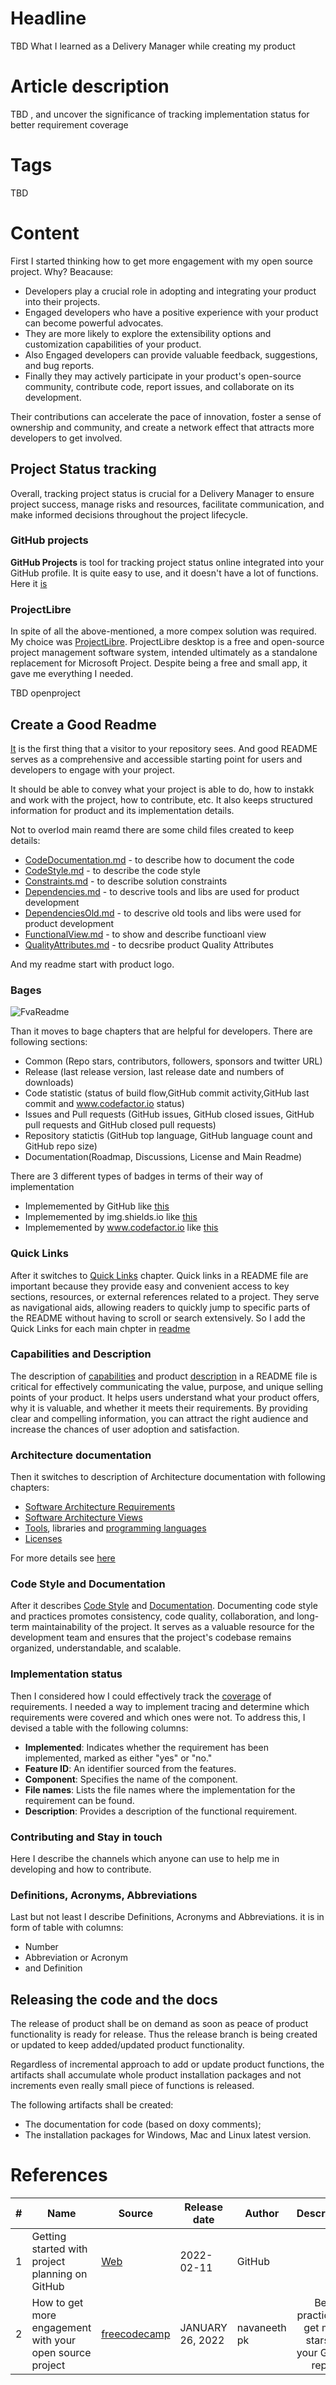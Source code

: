 # Headline
TBD
What I learned as a Delivery Manager while creating my product

# Article description
TBD 
, and uncover the significance of tracking implementation status for better requirement coverage

# Tags
TBD

# Content

First I started thinking how to get more engagement with my open source project. Why? Beacause: 
- Developers play a crucial role in adopting and integrating your product into their projects.
- Engaged developers who have a positive experience with your product can become powerful advocates.
- They are more likely to explore the extensibility options and customization capabilities of your product. 
- Also Engaged developers can provide valuable feedback, suggestions, and bug reports.
- Finally they may actively participate in your product's open-source community, contribute code, report issues, and collaborate on its development. 

Their contributions can accelerate the pace of innovation, foster a sense of ownership and community, and create a network effect that attracts more developers to get involved.

## Project Status tracking
Overall, tracking project status is crucial for a Delivery Manager to ensure project success, manage risks and resources, facilitate communication, and make informed decisions throughout the project lifecycle.

### GitHub projects
**GitHub Projects** is tool for tracking project status online integrated into your GitHub profile.
It is quite easy to use, and it doesn't have a lot of functions. 
Here it [is](https://github.com/dimanikulin/fva/projects/3)

### ProjectLibre
In spite of all the above-mentioned, a more compex solution was required. 
My choice was [ProjectLibre](https://www.projectlibre.com/product/1-alternative-microsoft-project-open-source).
ProjectLibre desktop is a free and open-source project management software system, intended ultimately as a standalone replacement for Microsoft Project.
Despite being a free and small app, it gave me everything I needed.

TBD openproject

## Create a Good Readme
[It](https://github.com/dimanikulin/fva#readme) is the first thing that a visitor to your repository sees.
And good README serves as a comprehensive and accessible starting point for users and developers to engage with your project.

It should be able to convey what your project is able to do, how to instakk and work with the project, how to contribute, etc.
It also keeps structured information for product and its implementation details. 

Not to overlod main reamd there are some child files created to keep details:
- [CodeDocumentation.md](https://github.com/dimanikulin/fva/blob/master/CodeDocumentation.md) - to describe how to document the code 
- [CodeStyle.md](https://github.com/dimanikulin/fva/blob/master/CodeStyle.md)        - to describe the code style
- [Constraints.md](https://github.com/dimanikulin/fva/blob/master/Constraints.md)      - to describe solution constraints
- [Dependencies.md](https://github.com/dimanikulin/fva/blob/master/Dependencies.md)     - to descrive tools and libs are used for product development
- [DependenciesOld.md](https://github.com/dimanikulin/fva/blob/master/DependenciesOld.md)  - to descrive old tools and libs were used for product development
- [FunctionalView.md](https://github.com/dimanikulin/fva/blob/master/FunctionalView.md)   - to show and describe functioanl view 
- [QualityAttributes.md](https://github.com/dimanikulin/fva/blob/master/QualityAttributes.md) - to decsribe product Quality Attributes


And my readme start with product logo. 

### Bages
<img src="FvaReadme.png" alt="FvaReadme"/>

Than it moves to bage chapters that are helpful for developers. There are following sections:
- Common (Repo stars, contributors, followers, sponsors and twitter URL)
- Release (last release version, last release date and numbers of downloads)
- Code statistic (status of build flow,GitHub commit activity,GitHub last commit and www.codefactor.io status)
- Issues and Pull requests (GitHub issues, GitHub closed issues, GitHub pull requests and GitHub closed pull requests)
- Repository statictis (GitHub top language, GitHub language count and GitHub repo size) 
- Documentation(Roadmap, Discussions, License and Main Readme)


There are 3 different types of badges in terms of their way of implementation
- Implememented by GitHub like [this](https://github.com/dimanikulin/fva/actions/workflows/main.yml/badge.svg?branch=master) 
- Implememented by img.shields.io like [this](https://img.shields.io/github/last-commit/dimanikulin/fva)
- Implememented by www.codefactor.io like [this](https://www.codefactor.io/repository/github/dimanikulin/fva)

### Quick Links
After it switches to [Quick Links](https://github.com/dimanikulin/fva#quick-links) chapter. 
Quick links in a README file are important because they provide easy and convenient access to key sections, resources, or external references related to a project. 
They serve as navigational aids, allowing readers to quickly jump to specific parts of the README without having to scroll or search extensively.
So I add the Quick Links for each main chpter in [readme](https://github.com/dimanikulin/fva#readme)

### Capabilities and Description 
The description of [capabilities](https://github.com/dimanikulin/fva#capabilities) and product [description](https://github.com/dimanikulin/fva#description) in a README file is critical for effectively communicating the value, purpose, and unique selling points of your product. 
It helps users understand what your product offers, why it is valuable, and whether it meets their requirements.
By providing clear and compelling information, you can attract the right audience and increase the chances of user adoption and satisfaction.

### Architecture documentation
Then it switches to description of Architecture documentation with following chapters:
- [Software Architecture Requirements](https://github.com/dimanikulin/fva#software-architecture-requirements)
- [Software Architecture Views](https://github.com/dimanikulin/fva#software-architecture-views)
- [Tools](https://github.com/dimanikulin/fva#dependencies), libraries and [programming languages](https://github.com/dimanikulin/fva#programming-languages)
- [Licenses](https://github.com/dimanikulin/fva#license)

For more details see [here](./WhatILearnedAsAppArchitect.md)

### Code Style and Documentation
After it describes [Code Style](https://github.com/dimanikulin/fva#code-style) and [Documentation](https://github.com/dimanikulin/fva#code-documentation).
Documenting code style and practices promotes consistency, code quality, collaboration, and long-term maintainability of the project.
It serves as a valuable resource for the development team and ensures that the project's codebase remains organized, understandable, and scalable. 

### Implementation status
Then I considered how I could effectively track the [coverage](https://github.com/dimanikulin/fva#implementation-status) of requirements. 
I needed a way to implement tracing and determine which requirements were covered and which ones were not. 
To address this, I devised a table with the following columns:

- **Implemented**: Indicates whether the requirement has been implemented, marked as either "yes" or "no."
- **Feature ID**: An identifier sourced from the features.
- **Component**: Specifies the name of the component.
- **File names**: Lists the file names where the implementation for the requirement can be found.
- **Description**: Provides a description of the functional requirement.

### Contributing and Stay in touch
Here I describe the channels which anyone can use to help me in developing and how to contribute. 

### Definitions, Acronyms, Abbreviations
Last but not least I describe Definitions, Acronyms and Abbreviations.
it is in form of table with columns:
- Number
- Abbreviation or Acronym
- and Definition

## Releasing the code and the docs
The release of product shall be on demand as soon as peace of product functionality is ready for release.
Thus the release branch is being created or updated to keep added/updated product functionality.

Regardless of incremental approach to add or update product functions, the artifacts shall accumulate whole product installation packages and not increments even really small piece of functions is released.

The following artifacts shall be created:
- The documentation for code (based on doxy comments);
- The installation packages for Windows, Mac and Linux latest version. 

# References
| # | Name                 | Source           | Release date           |  Author                 | Description |
| - | ---------------------|---------------------- |----------------------- | ----------------------- |:-------------:|
| 1 | Getting started with project planning on GitHub| [Web](https://github.blog/2022-02-11-getting-started-with-project-planning-on-github/) |2022-02-11 | GitHub | |
| 2 | How to get more engagement with your open source project| [freecodecamp](https://www.freecodecamp.org/news/how-to-get-more-engagement-with-your-open-source-project/) | JANUARY 26, 2022 | navaneeth pk |Best practices to get more stars on your GitHub repos|